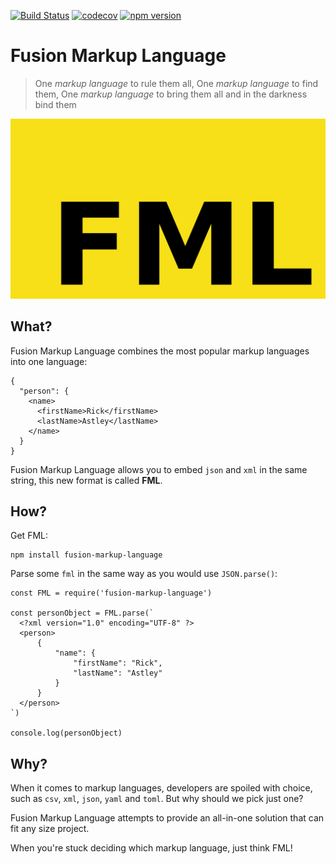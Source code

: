 [![Build Status](https://cloud.drone.io/api/badges/Harvzor/fusion-markup-language/status.svg)](https://cloud.drone.io/Harvzor/fusion-markup-language)
[![codecov](https://codecov.io/gh/Harvzor/fusion-markup-language/branch/master/graph/badge.svg)](https://codecov.io/gh/Harvzor/fusion-markup-language)
[![npm version](https://badge.fury.io/js/fusion-markup-language.svg)](https://badge.fury.io/js/fusion-markup-language)

# Fusion Markup Language

> One *markup language* to rule them all, One *markup language* to find them, One *markup language* to bring them all and in the darkness bind them

![fusion-markup-language logo](https://github.com/Harvzor/fusion-markup-language/raw/master/.github/fml.png)

## What?

Fusion Markup Language combines the most popular markup languages into one language:

```fml
{
  "person": {
    <name>
      <firstName>Rick</firstName>
      <lastName>Astley</lastName>
    </name>
  }
}
```

Fusion Markup Language allows you to embed `json` and `xml` in the same string, this new format is called **FML**.

## How?

Get FML:

```
npm install fusion-markup-language
```

Parse some `fml` in the same way as you would use `JSON.parse()`:

```
const FML = require('fusion-markup-language')

const personObject = FML.parse(`
  <?xml version="1.0" encoding="UTF-8" ?>
  <person>
      {
          "name": {
              "firstName": "Rick",
              "lastName": "Astley"
          }
      }
  </person>
`)

console.log(personObject)
```

## Why?

When it comes to markup languages, developers are spoiled with choice, such as `csv`, `xml`, `json`, `yaml` and `toml`. But why should we pick just one?

Fusion Markup Language attempts to provide an all-in-one solution that can fit any size project.

When you're stuck deciding which markup language, just think FML!
